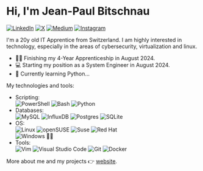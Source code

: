 # Hi, I'm Jean-Paul Bitschnau
<a href="https://www.linkedin.com/in/jbitschnau/"><img src="https://img.shields.io/badge/LinkedIn-0077B5?style=for-the-badge&logo=linkedin&logoColor=white" alt="LinkedIn" /></a>
<a href="https://x.com/jeanbitschnau"><img src="https://img.shields.io/badge/X-%23000000.svg?style=for-the-badge&logo=X&logoColor=white" alt="X" /></a>
<a href="https://medium.com/@jean-paul.bitschnau"><img src="https://img.shields.io/badge/Medium-12100E?style=for-the-badge&logo=medium&logoColor=white" alt="Medium" /></a>
<a href="https://www.instagram.com/jeanpaulbitschnau/"><img src="https://img.shields.io/badge/Instagram-E4405F?style=for-the-badge&logo=instagram&logoColor=white" alt="Instagram" /></a>

I'm a 20y old IT Apprentice from Switzerland. I am highly interested in technology, especially in the areas of cybersecurity, virtualization and linux.
- :student: Finishing my 4-Year Apprenticeship in August 2024.
- :computer: Starting my position as a System Engineer in August 2024.
- :snake: Currently learning Python...

My technologies and tools:
- Scripting: <br />
    ![PowerShell](https://img.shields.io/badge/PowerShell-%235391FE.svg?style=for-the-badge&logo=powershell&logoColor=white)
    ![Bash](https://img.shields.io/badge/shell_script-%23121011.svg?style=for-the-badge&logo=gnu-bash&logoColor=white)
    ![Python](https://img.shields.io/badge/python-3670A0?style=for-the-badge&logo=python&logoColor=ffdd54)
- Databases: <br />
    ![MySQL](https://img.shields.io/badge/mysql-4479A1.svg?style=for-the-badge&logo=mysql&logoColor=white)
    ![InfluxDB](https://img.shields.io/badge/InfluxDB-22ADF6?style=for-the-badge&logo=InfluxDB&logoColor=white)
    ![Postgres](https://img.shields.io/badge/postgres-%23316192.svg?style=for-the-badge&logo=postgresql&logoColor=white)
    ![SQLite](https://img.shields.io/badge/sqlite-%2307405e.svg?style=for-the-badge&logo=sqlite&logoColor=white)
- OS: <br />
    ![Linux](https://img.shields.io/badge/Linux-FCC624?style=for-the-badge&logo=linux&logoColor=black)
    ![openSUSE](https://img.shields.io/badge/openSUSE-%2364B345?style=for-the-badge&logo=openSUSE&logoColor=white)
    ![Suse](https://img.shields.io/badge/SUSE-0C322C?style=for-the-badge&logo=SUSE&logoColor=white)
    ![Red Hat](https://img.shields.io/badge/Red%20Hat-EE0000?style=for-the-badge&logo=redhat&logoColor=white) <br />
    ![Windows](https://img.shields.io/badge/Windows-0078D6?style=for-the-badge&logo=windows&logoColor=white) 🟰💩
- Tools: <br />
    ![Vim](https://img.shields.io/badge/VIM-%2311AB00.svg?style=for-the-badge&logo=vim&logoColor=white)
    ![Visual Studio Code](https://img.shields.io/badge/Visual%20Studio%20Code-0078d7.svg?style=for-the-badge&logo=visual-studio-code&logoColor=white)
    ![Git](https://img.shields.io/badge/git-%23F05033.svg?style=for-the-badge&logo=git&logoColor=white)
    ![Docker](https://img.shields.io/badge/docker-%230db7ed.svg?style=for-the-badge&logo=docker&logoColor=white)

More about me and my projects :point_right: [website](https://jeanpaulbitschnau.ch).
